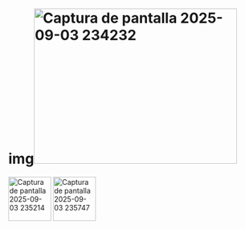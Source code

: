 # img<img width="404" height="309" alt="Captura de pantalla 2025-09-03 234232" src="https://github.com/user-attachments/assets/8f861d44-870d-4eb6-9edd-0319fa80149a" />
<img width="85" height="88" alt="Captura de pantalla 2025-09-03 235214" src="https://github.com/user-attachments/assets/e1291266-42a6-48b7-8579-c76ed3f8bf19" />
<img width="85" height="88" alt="Captura de pantalla 2025-09-03 235747" src="https://github.com/user-attachments/assets/b0ad5307-5b57-4161-a1b2-ddd431676976" />
